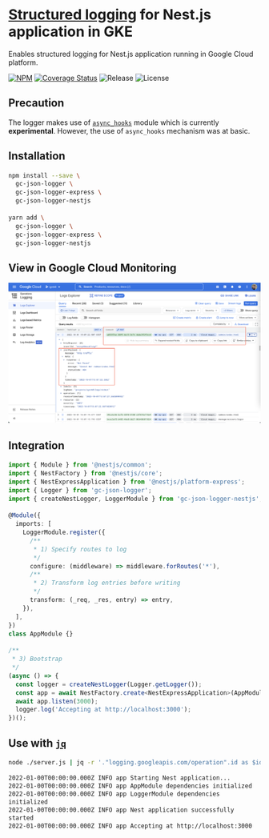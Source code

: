# [Structured logging](https://cloud.google.com/logging/docs/structured-logging) for Nest.js application in GKE

Enables structured logging for Nest.js application running in Google Cloud platform.

[![NPM](https://badgen.net/npm/v/gc-json-logger-nestjs)](https://www.npmjs.com/gc-json-logger-nestjs)
[![Coverage Status](https://coveralls.io/repos/github/igrek8/gc-json-logger-nestjs/badge.svg?branch=main)](https://coveralls.io/github/igrek8/gc-json-logger-nestjs?branch=main)
![Release](https://badgen.net/github/checks/igrek8/gc-json-logger-nestjs)
![License](https://badgen.net/github/license/igrek8/gc-json-logger-nestjs)

## Precaution

The logger makes use of [`async_hooks`](https://nodejs.org/api/async_hooks.html#async-hooks) module which is currently **experimental**. However, the use of `async_hooks` mechanism was at basic.

## Installation

```bash
npm install --save \
  gc-json-logger \
  gc-json-logger-express \
  gc-json-logger-nestjs

yarn add \
  gc-json-logger \
  gc-json-logger-express \
  gc-json-logger-nestjs
```

## View in Google Cloud Monitoring

![Google Cloud Monitoring](./docs/images/google-cloud-logging.png)

## Integration

```ts
import { Module } from '@nestjs/common';
import { NestFactory } from '@nestjs/core';
import { NestExpressApplication } from '@nestjs/platform-express';
import { Logger } from 'gc-json-logger';
import { createNestLogger, LoggerModule } from 'gc-json-logger-nestjs';

@Module({
  imports: [
    LoggerModule.register({
      /**
       * 1) Specify routes to log
       */
      configure: (middleware) => middleware.forRoutes('*'),
      /**
       * 2) Transform log entries before writing
       */
      transform: (_req, _res, entry) => entry,
    }),
  ],
})
class AppModule {}

/**
 * 3) Bootstrap
 */
(async () => {
  const logger = createNestLogger(Logger.getLogger());
  const app = await NestFactory.create<NestExpressApplication>(AppModule, { logger });
  await app.listen(3000);
  logger.log('Accepting at http://localhost:3000');
})();
```

## Use with [`jq`](https://github.com/stedolan/jq)

```bash
node ./server.js | jq -r '."logging.googleapis.com/operation".id as $id | { timestamp, severity, $id, message } | join(" ")'
```

```log
2022-01-00T00:00:00.000Z INFO app Starting Nest application...
2022-01-00T00:00:00.000Z INFO app AppModule dependencies initialized
2022-01-00T00:00:00.000Z INFO app LoggerModule dependencies initialized
2022-01-00T00:00:00.000Z INFO app Nest application successfully started
2022-01-00T00:00:00.000Z INFO app Accepting at http://localhost:3000
```
